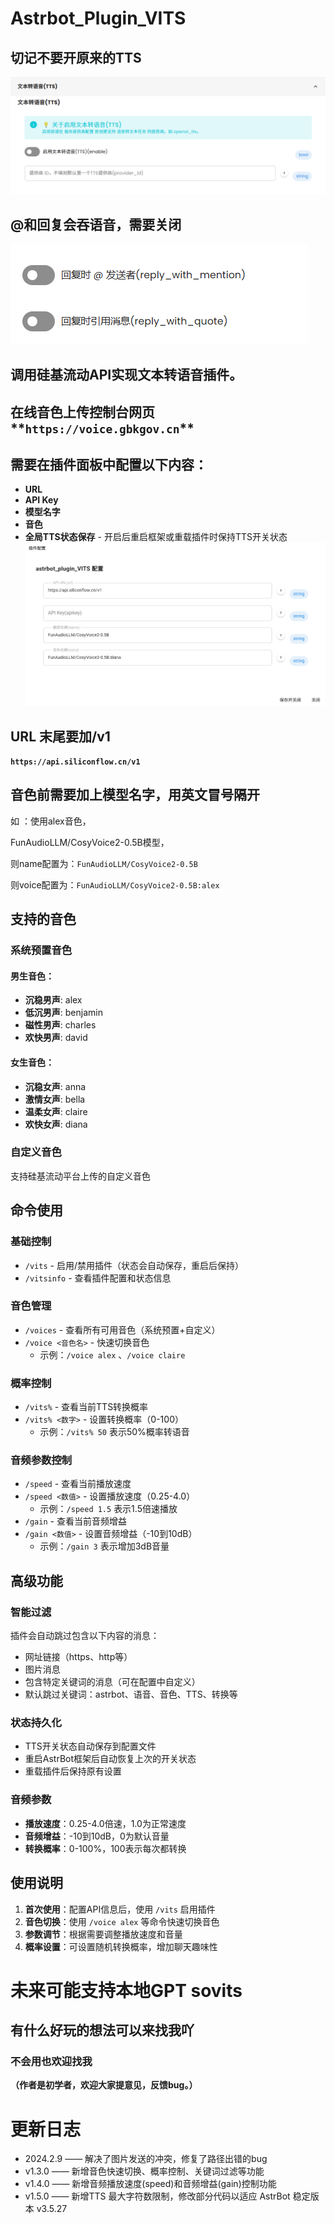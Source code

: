 # **Astrbot_Plugin_VITS**

## 切记不要开原来的TTS
![img.png](img.png)
## @和回复会吞语音，需要关闭
![img_2.png](img_2.png)
## 调用硅基流动API实现文本转语音插件。

## 在线音色上传控制台网页**`https://voice.gbkgov.cn`**

## 需要在插件面板中配置以下内容：
- **URL**
- **API Key**
- **模型名字**
- **音色**
- **全局TTS状态保存** - 开启后重启框架或重载插件时保持TTS开关状态
![img_1.png](img_1.png)
## URL 末尾要加/v1
**`https://api.siliconflow.cn/v1`**

## 音色前需要加上模型名字，用英文冒号隔开

如 ：使用alex音色，

FunAudioLLM/CosyVoice2-0.5B模型，

则name配置为：`FunAudioLLM/CosyVoice2-0.5B`

则voice配置为：`FunAudioLLM/CosyVoice2-0.5B:alex`


## 支持的音色

### 系统预置音色

#### 男生音色：
- **沉稳男声**: alex
- **低沉男声**: benjamin
- **磁性男声**: charles
- **欢快男声**: david

#### 女生音色：
- **沉稳女声**: anna
- **激情女声**: bella
- **温柔女声**: claire
- **欢快女声**: diana

### 自定义音色
支持硅基流动平台上传的自定义音色

## 命令使用

### 基础控制
- `/vits` - 启用/禁用插件（状态会自动保存，重启后保持）
- `/vitsinfo` - 查看插件配置和状态信息

### 音色管理
- `/voices` - 查看所有可用音色（系统预置+自定义）
- `/voice <音色名>` - 快速切换音色
  - 示例：`/voice alex` 、`/voice claire`

### 概率控制
- `/vits%` - 查看当前TTS转换概率
- `/vits% <数字>` - 设置转换概率（0-100）
  - 示例：`/vits% 50` 表示50%概率转语音

### 音频参数控制
- `/speed` - 查看当前播放速度
- `/speed <数值>` - 设置播放速度（0.25-4.0）
  - 示例：`/speed 1.5` 表示1.5倍速播放
- `/gain` - 查看当前音频增益
- `/gain <数值>` - 设置音频增益（-10到10dB）
  - 示例：`/gain 3` 表示增加3dB音量

## 高级功能

### 智能过滤
插件会自动跳过包含以下内容的消息：
- 网址链接（https、http等）
- 图片消息
- 包含特定关键词的消息（可在配置中自定义）
- 默认跳过关键词：astrbot、语音、音色、TTS、转换等

### 状态持久化
- TTS开关状态自动保存到配置文件
- 重启AstrBot框架后自动恢复上次的开关状态
- 重载插件后保持原有设置

### 音频参数
- **播放速度**：0.25-4.0倍速，1.0为正常速度
- **音频增益**：-10到10dB，0为默认音量
- **转换概率**：0-100%，100表示每次都转换

## 使用说明

1. **首次使用**：配置API信息后，使用 `/vits` 启用插件
2. **音色切换**：使用 `/voice alex` 等命令快速切换音色
3. **参数调节**：根据需要调整播放速度和音量
4. **概率设置**：可设置随机转换概率，增加聊天趣味性


# 未来可能支持本地GPT sovits

## 有什么好玩的想法可以来找我吖
### 不会用也欢迎找我



**（作者是初学者，欢迎大家提意见，反馈bug。）**

# 更新日志
- 2024.2.9  ——  解决了图片发送的冲突，修复了路径出错的bug
- v1.3.0 ——  新增音色快速切换、概率控制、关键词过滤等功能
- v1.4.0 ——  新增音频播放速度(speed)和音频增益(gain)控制功能
- v1.5.0 ——  新增TTS 最大字符数限制，修改部分代码以适应 AstrBot 稳定版本 v3.5.27


